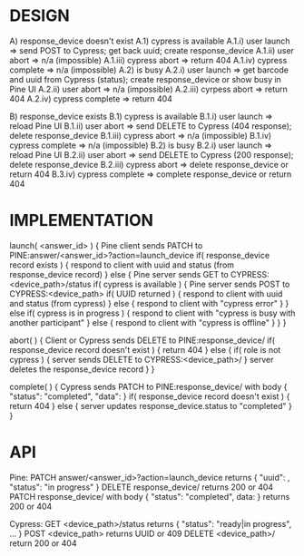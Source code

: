 DESIGN
======

A) response_device doesn't exist
  A.1) cypress is available
    A.1.i) user launch => send POST to Cypress; get back uuid; create response_device
    A.1.ii) user abort => n/a (impossible)
    A.1.iii) cypress abort => return 404
    A.1.iv) cypress complete => n/a (impossible)
  A.2) is busy
    A.2.i) user launch => get barcode and uuid from Cypress (status); create response_device or show busy in Pine UI
    A.2.ii) user abort => n/a (impossible)
    A.2.iii) cyrpess abort => return 404
    A.2.iv) cypress complete => return 404
      
B) response_device exists
  B.1) cypress is available
    B.1.i) user launch => reload Pine UI
    B.1.ii) user abort => send DELETE to Cypress (404 response); delete response_device
    B.1.iii) cypress abort => n/a (impossible)
    B.1.iv) cypress complete => n/a (impossible)
  B.2) is busy
    B.2.i) user launch => reload Pine UI
    B.2.ii) user abort => send DELETE to Cypress (200 response); delete response_device
    B.2.iii) cypress abort => delete response_device or return 404
    B.3.iv) cypress complete => complete response_device or return 404



IMPLEMENTATION
==============

launch( <answer_id> )
{
  Pine client sends PATCH to PINE:answer/<answer_id>?action=launch_device
  if( response_device record exists )
  {
    respond to client with uuid and status (from response_device record)
  }
  else
  {
    Pine server sends GET to CYPRESS:<device_path>/status
    if( cypress is available )
    {
      Pine server sends POST to CYPRESS:<device_path>
      if( UUID returned )
      {
        respond to client with uuid and status (from cypress)
      }
      else
      {
        respond to client with "cypress error"
      }
    }
    else if( cypress is in progress )
    {
      respond to client with "cypress is busy with another participant"
    }
    else
    {
      respond to client with "cypress is offline"
    }
  }
}

abort( <uuid> )
{
  Client or Cypress sends DELETE to PINE:response_device/<uuid>
  if( response_device record doesn't exist )
  {
    return 404
  }
  else
  {
    if( role is not cypress )
    {
      server sends DELETE to CYPRESS:<device_path>/<uuid>
    }
    server deletes the response_device record
  }
}

complete( <uuid> )
{
  Cypress sends PATCH to PINE:response_device/<uuid> with body { "status": "completed", "data": <data> }
  if( response_device record doesn't exist )
  {
    return 404
  }
  else
  {
    server updates response_device.status to "completed"
  }
}



API
===

Pine:
  PATCH answer/<answer_id>?action=launch_device returns { "uuid": <uuid>, "status": "in progress" }
  DELETE response_device/<uuid> returns 200 or 404
  PATCH response_device/<uuid> with body { "status": "completed", data: <data> } returns 200 or 404

Cypress:
  GET <device_path>/status returns { "status": "ready|in progress", ... }
  POST <device_path> returns UUID or 409
  DELETE <device_path>/<uuid> return 200 or 404
